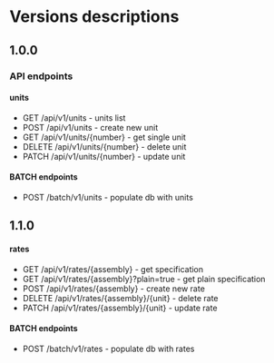 # Versions descriptions

## 1.0.0
### API endpoints
#### units
+ GET /api/v1/units - units list
+ POST /api/v1/units - create new  unit
+ GET /api/v1/units/{number} - get single unit
+ DELETE /api/v1/units/{number} - delete unit
+ PATCH /api/v1/units/{number} - update unit

#### BATCH endpoints
+ POST /batch/v1/units - populate db with units


## 1.1.0

#### rates
+ GET /api/v1/rates/{assembly} - get specification
+ GET /api/v1/rates/{assembly}?plain=true - get plain specification
+ POST /api/v1/rates/{assembly} - create new rate
+ DELETE /api/v1/rates/{assembly}/{unit} - delete rate
+ PATCH /api/v1/rates/{assembly}/{unit} - update rate

#### BATCH endpoints
+ POST /batch/v1/rates - populate db with rates